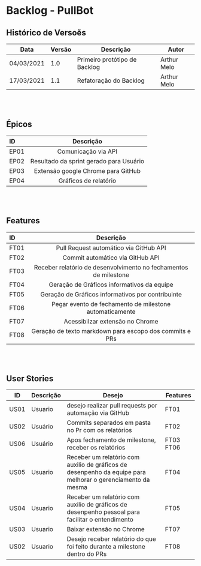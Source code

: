 # Backlog - PullBot 

## Histórico de Versoẽs

| Data | Versão | Descrição | Autor |  
--| -- | -- | -- | 
| 04/03/2021 | 1.0 | Primeiro protótipo de Backlog| Arthur Melo
| 17/03/2021 | 1.1 | Refatoração do Backlog| Arthur Melo

<br/> <br/> 

## Épicos 
| ID | Descrição |
| :---        |    :----:   |       
| EP01 | Comunicação via API |
| EP02 | Resultado da sprint gerado para Usuário |
| EP03 | Extensão google Chrome para GitHub |
| EP04 | Gráficos de relatório|




<br/> <br/> 

## Features
| ID      | Descrição | 
| :---        |    :----:   |       
| FT01 | Pull Request automático via GitHub API    |
| FT02 | Commit automático via GitHub API  |
| FT03 | Receber relatório de desenvolvimento no fechamentos de milestone  |  
| FT04 | Geração de Gráficos informativos da equipe|
| FT05 | Geração de Gráficos informativos por contribuinte|
| FT06 | Pegar evento de fechamento de milestone automaticamente|
| FT07 | Acessibilzar extensão no Chrome|
| FT08 | Geração de texto markdown para escopo dos commits e PRs   |



 
 <br/> <br/> 

## User Stories 
| ID | Descrição | Desejo | Features | 
--| -- | -- | -- | 
| US01 | Usuario | desejo realizar pull requests por automação via GitHub |    FT01 |
| US02 | Usuário | Commits separados em pasta no Pr com os relatórios | FT02 |  
| US06 | Usuário | Apos fechamento de milestone, receber os relatórios | FT03 FT06  |  
| US05 | Usuario  | Receber um relatório com auxilio de gráficos de desenpenho da equipe para melhorar o gerenciamento da mesma | FT04 | 
| US04 | Usuario | Receber um relatório com auxilio de gráficos de desenpenho pessoal para facilitar o entendimento  | FT05 | 
| US03 | Usuario | Baixar extensão no Chrome  | FT07 |  
| US02 | Usuario | Desejo receber relatório do que foi feito durante a milestone dentro do PRs | FT08 |  

 
 

